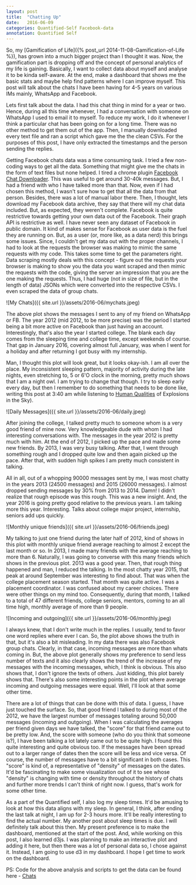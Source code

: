 ```yaml
---
layout: post
title:  "Chatting Up"
date:   2016-06-09
categories: Quantified-Self Facebook-data
annotation: Quantified Self
---
```


So, my [Gamification of Life]({% post_url 2014-11-08-Gamification-of-Life %}), has grown into a much bigger project than I thought it was. Now, the gamification part is dropping off and the concept of personal analytics of my life is gaining. Basically, I want to collect data about myself and analyse it to be kinda self-aware. At the end, make a dashboard that shows me the basic stats and maybe help find patterns where I can improve myself. This post will talk about the chats I have been having for 4-5 years on various IMs mainly, WhatsApp and Facebook.

Lets first talk about the data. I had this chat thing in mind for a year or two. Hence, during all this time whenever, I had a conversation with someone on WhatsApp I used to email it to myself. To reduce my work, I do it whenever I think a particular chat has been going on for a long time. There was no other method to get them out of the app. Then, I manually downloaded every text file and ran a script which gave me the the clean CSVs. For the purposes of this post, I have only extracted the timestamps and the person sending the replies.

Getting Facebook chats data was a time consuming task. I tried a few non-coding ways to get all the data. Something that might give me the chats in the form of text files but none helped. I tired a chrome plugin [Facebook Chat Downloader](https://chrome.google.com/webstore/detail/facebook-chat-downloader/kflkdhmijdgjnlbdkfgdmolcjnflmlhf?hl=en). This was useful to get around 30-40k messages. But, I had a friend with who I have talked more than that. Now, even if I had chosen this method, I wasn't sure how to get that all the data from that person. Besides, there was a lot of manual labor there. Then, I thought, lets download my Facebook data archive, they say that there will my chat data included. But, as expected, they weren't complete. Facebook is quite restrictive towards getting your own data out of the Facebook. Their graph API is restrictive as well. I have never seen any dataset of Facebook in public domain. It kind of makes sense for Facebook as user data is the fuel they are running on. But, as a user (or, more like, as a data nerd) this brings some issues. Since, I couldn't get my data out with the proper channels, I had to look at the requests the browser was making to mimic the same requests with my code. This takes some time to get the parameters right. Data scraping mostly deals with this concept - figure out the requests your browser is making to show you the data you want scraped and then mimic the requests with the code, giving the server an impression that you are the one making the requests. Thus, I had huge (not in size of file, but in the length of data) JSONs which were converted into the respective CSVs. I even scraped the data of group chats.

![My Chats]({{ site.url }}/assets/2016-06/mychats.jpeg)

The above plot shows the messages I sent to any of my friend on WhatsApp or FB. The year 2012 (mid 2012, to be more precise) was the period I started being a bit more active on Facebook than just having an account. Interestingly, that's also the year I started college. The blank each day comes from the sleeping time and college time, except weekends of course. That gap in January 2016, covering almost full January, was when I went for a holiday and after returning I got busy with my internship.

Man, I thought this plot will look great, but it looks okay-ish. I am all over the place. My inconsistent sleeping pattern, majority of activity during the late nights, even stretching to, 5 or 6'O clock in the morning, pretty much shows that I am a night owl. I am trying to change that though. I try to sleep early every day, but then I remember to do something that needs to be done like, writing this post at 3:40 am while listening to [Human Qualities](https://www.youtube.com/watch?v=SqChTn4PNuA) of Explosions in the Sky).

![Daily Messages]({{ site.url }}/assets/2016-06/daily.jpeg)

After joining the college, I talked pretty much to someone whom is a very good friend of mine now. Very knowledgeable dude with whom I had interesting conversations with. The messages in the year 2012 is pretty much with him. At the end of 2012, I picked up the pace and made some new friends. By 2013, I was very busy talking. After that, I went through something rough and I dropped quite low and then again picked up the pace. After that, with sudden high spikes I am pretty much consistent in talking.

All in all, out of a whopping 90000 messages sent by me, I was most chatty in the years 2013 (24500 messages) and 2015 (26000 messages). I almost dropped sending messages by 30% from 2013 to 2014. Damn! I didn't realize that rough episode was this rough. This was a new insight. And, the year 2016 is going pretty good relative to the previous years. I am talking more this year. Interesting. Talks about college major project, internship, seniors add ups quickly.

![Monthly unique friends]({{ site.url }}/assets/2016-06/friends.jpeg)

My talking to just one friend during the later half of 2012, kind of shows in this plot with monthly unique friend average reaching to almost 2 except the last month or so. In 2013, I made many friends with the average reaching to more than 6. Naturally, I was going to converse with this many friends which shows in the previous plot. 2013 was a good year. Then, that rough thing happened and man, I reduced the talking. In the most chatty year 2015, that peak at around September was interesting to find about. That was when the college placement season started. That month was quite active. I was a placement coordinator. I was confused about my career choices. There were other things on my mind too. Consequently, during that month, I talked to a total of 47 different friends, college seniors, mentors, coming to an all time high, monthly average of more than 9 people.

![Incoming and outgoing]({{ site.url }}/assets/2016-06/monthly.jpeg)

I always knew, that I don't write much in the replies. I usually, tend to favor one word replies where ever I can. So, the plot above shows the truth in that, but it's also a bit misleading. In my data there was also Facebook group chats. Clearly, in that case, incoming messages are more than whats coming in. But, the above plot generally shows my preference to send less number of texts and it also clearly shows the trend of the increase of my messages with the incoming messages, which, I think is obvious. This also shows that, I don't ignore the texts of others. Just kidding, this plot barely shows that. There's also some interesting points in the plot where average incoming and outgoing messages were equal. Well, I'll look at that some other time.

There are a lot of things that can be done with this of data. I guess, I have just touched the surface. So, that good friend I talked to during most of the 2012, we have the largest number of messages totaling around 50,000 messages (incoming and outgoing). When I was calculating the averages per friend given days we have talked, the "score" for that friend came out to be pretty low. And, the score with someone (who do you think that someone is?), I have been talking a lot lately came out to be quite high. I found this quite interesting and quite obvious too. If the messages have been spread out to a larger range of dates then the score will be less and vice versa. Of course, the number of messages have to a bit significant in both cases. This "score" is kind of, a representative of "density" of messages on the dates. It'd be fascinating to make some visualization out of it to see whose "density" is changing with time or density throughout the history of chats and further more trends I can't think of right now. I guess, that's work for some other time.

As a part of the Quantified self, I also log my sleep times. It'd be amusing to look at how this data aligns with my sleep. In general, I think, after ending the last talk at night, I am up for 2-3 hours more. It'll be really interesting to find the actual number. My another post about sleep times is due. I will definitely talk about this then. My present preference is to make the dashboard, mentioned at the start of the post. And, while working on this post, I also learned d3js. I was planning to make an interactive plot and adding it here, but then there was a lot of personal data so, I chose against it. Instead, I am going to use d3 in my dashboard. I hope I get time to work on the dashboard.

PS: Code for the above analysis and scripts to get the data can be found here - [Chats](https://github.com/TrigonaMinima/Chats)

